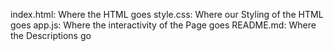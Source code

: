 index.html: 
Where the HTML goes
style.css: 
Where our Styling of the HTML goes
app.js: 
Where the interactivity of the Page goes
README.md:
Where the Descriptions go